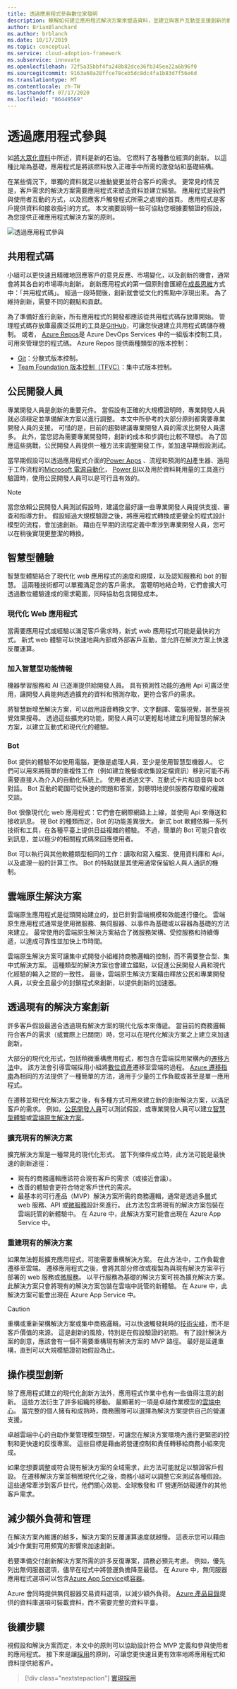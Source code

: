 ```yaml
---
title: 透過應用程式參與數位家發明
description: 瞭解如何建立應用程式解決方案來塑造資料，並建立與客戶互動並支援創新的體驗。
author: BrianBlanchard
ms.author: brblanch
ms.date: 10/17/2019
ms.topic: conceptual
ms.service: cloud-adoption-framework
ms.subservice: innovate
ms.openlocfilehash: 72f5a35bbf4fa248b82dce36fb345ee22a6b96f0
ms.sourcegitcommit: 9163a60a28ffce78ceb5dc8dc4fa1b83d7f56e6d
ms.translationtype: MT
ms.contentlocale: zh-TW
ms.lasthandoff: 07/17/2020
ms.locfileid: "86449569"
---
```

# <a name="engage-via-applications"></a>透過應用程式參與

如[將大眾化資料](./data.md)中所述，資料是新的石油。 它燃料了各種數位經濟的創新。 以這種比喻為基礎，應用程式是將該燃料放入正確手中所需的激發站和基礎結構。

在某些情況下，單獨的資料就足以推動變更並符合客戶的需求。 更常見的情況是，客戶需求的解決方案需要應用程式來塑造資料並建立經驗。 應用程式是我們與使用者互動的方式，以及回應客戶觸發程式所需之處理的首頁。 應用程式是客戶提供資料和接收指引的方式。 本文摘要說明一些可協助您根據要驗證的假設，為您提供正確應用程式解決方案的原則。

![透過應用程式參與](../../_images/innovate/engage-via-apps.png)

## <a name="shared-code"></a>共用程式碼

小組可以更快速且精確地回應客戶的意見反應、市場變化，以及創新的機會，通常會將其各自的市場導向創新。 創新應用程式的第一個原則會匯總在[成長思維](./learn.md#growth-mindset)方式中：「共用程式碼」。 經過一段時間後，創新就會從文化的焦點中浮現出來。 為了維持創新，需要不同的觀點和貢獻。

為了準備好進行創新，所有應用程式的開發都應該從共用程式碼存放庫開始。 管理程式碼存放庫最廣泛採用的工具是[GitHub](https://guides.github.com)，可讓您快速建立共用程式碼儲存機制。 或者， [Azure Repos](https://docs.microsoft.com/azure/devops/repos/get-started/what-is-repos?view=azure-devops)是 Azure DevOps Services 中的一組版本控制工具，可用來管理您的程式碼。 Azure Repos 提供兩種類型的版本控制：

- [Git](https://docs.microsoft.com/azure/devops/repos/get-started/what-is-repos?view=azure-devops#git)：分散式版本控制。
- [Team Foundation 版本控制（TFVC）](https://docs.microsoft.com/azure/devops/repos/get-started/what-is-repos?view=azure-devops#tfvc)：集中式版本控制。

## <a name="citizen-developers"></a>公民開發人員

專業開發人員是創新的重要元件。 當假設有正確的大規模證明時，專業開發人員就必須穩定並準備解決方案以進行調整。 本文中所參考的大部分原則都需要專業開發人員的支援。 可惜的是，目前的趨勢建議專業開發人員的需求比開發人員還多。 此外，當您認為需要專業開發時，創新的成本和步調也比較不理想。 為了因應這些挑戰，公民開發人員提供一種方法來調整開發工作，並加速早期假設測試。

當早期假設可以透過應用程式介面的[Power Apps](https://docs.microsoft.com/powerapps/powerapps-overview) 、流程和預測的[AI](https://docs.microsoft.com/powerapps/use-ai-builder)產生器、適用于工作流程的[Microsoft 電源自動化](https://docs.microsoft.com/power-automate)， [Power BI](https://docs.microsoft.com/power-bi)以及用於資料耗用量的工具進行驗證時，使用公民開發人員可以是可行且有效的。

> [!NOTE]
> 當您依賴公民開發人員測試假設時，建議您最好讓一些專業開發人員提供支援、審查和指導方針。 假設經過大規模驗證之後，將應用程式轉換成更健全的程式設計模型的流程，會加速創新。 藉由在早期的流程定義中牽涉到專業開發人員，您可以在稍後實現更整潔的轉換。

## <a name="intelligent-experiences"></a>智慧型體驗

智慧型體驗結合了現代化 web 應用程式的速度和規模，以及認知服務和 bot 的智慧。 這兩種技術都可以單獨滿足您的客戶需求。 當聰明地結合時，它們會擴大可透過數位體驗達成的需求範圍，同時協助包含開發成本。

### <a name="modern-web-apps"></a>現代化 Web 應用程式

當需要應用程式或經驗以滿足客戶需求時，新式 web 應用程式可能是最快的方式。 新式 web 體驗可以快速地與內部或外部客戶互動，並允許在解決方案上快速反覆運算。

### <a name="infusing-intelligence"></a>加入智慧型功能情報

機器學習服務和 AI 已逐漸提供給開發人員。 具有預測性功能的通用 Api 可廣泛使用，讓開發人員能夠透過擴充的資料和預測存取，更符合客戶的需求。

將智慧新增至解決方案，可以啟用語音轉換文字、文字翻譯、電腦視覺，甚至是視覺效果搜尋。 透過這些擴充的功能，開發人員可以更輕鬆地建立利用智慧的解決方案，以建立互動式和現代化的體驗。

### <a name="bots"></a>Bot

Bot 提供的體驗不如使用電腦，更像是處理人員，至少是使用智慧型機器人。 它們可以用來將簡單的重複性工作（例如建立晚餐或收集設定檔資訊）移到可能不再需要直接人為介入的自動化系統上。 使用者透過文字、互動式卡片和語音與 bot 對話。 Bot 互動的範圍可從快速的問題和答案，到聰明地提供服務存取權的複雜交談。

Bot 很像現代化 web 應用程式：它們會在網際網路上上線，並使用 Api 來傳送和接收訊息。 視 Bot 的種類而定，Bot 的功能差異很大。 新式 bot 軟體依賴一系列技術和工具，在各種平臺上提供日益複雜的體驗。 不過，簡單的 Bot 可能只會收到訊息，並以極少的相關程式碼來回應使用者。

Bot 可以執行與其他軟體類型相同的工作：讀取和寫入檔案、使用資料庫和 Api，以及處理一般的計算工作。 Bot 的特點就是其使用通常保留給人與人通訊的機制。

## <a name="cloud-native-solutions"></a>雲端原生解決方案

雲端原生應用程式是從頭開始建立的，並已針對雲端規模和效能進行優化。 雲端原生應用程式通常是使用微服務、無伺服器、以事件為基礎或以容器為基礎的方法來建立。 最常使用的雲端原生解決方案結合了微服務架構、受控服務和持續傳遞，以達成可靠性並加快上市時間。

雲端原生解決方案可讓集中式開發小組維持商務邏輯的控制，而不需要整合型、集中式解決方案。 這種類型的解決方案也會建立錨點，以促進公民開發人員和現代化經驗的輸入之間的一致性。 最後，雲端原生解決方案藉由釋放公民和專業開發人員，以安全且最少的封鎖程式來創新，以提供創新的加速器。

## <a name="innovate-through-existing-solutions"></a>透過現有的解決方案創新

許多客戶假設最適合透過現有解決方案的現代化版本來傳遞。 當目前的商務邏輯符合客戶的需求（或實際上已關閉）時，您可以在現代化解決方案之上建立來加速創新。

大部分的現代化形式，包括稍微重構應用程式，都包含在雲端採用架構內的[遷移方法](../../migrate/index.md)中。 該方法會引導雲端採用小組將[數位資產](../../digital-estate/index.md)遷移至雲端的過程。 [Azure 遷移指南](../../migrate/azure-migration-guide/index.md)為相同的方法提供了一種簡單的方法，適用于少量的工作負載或甚至是單一應用程式。

在遷移並現代化解決方案之後，有多種方式可用來建立新的創新解決方案，以滿足客戶的需求。 例如，[公民開發人員](#citizen-developers)可以測試假設，或專業開發人員可以建立[智慧型體驗](#intelligent-experiences)或[雲端原生解決方案](#cloud-native-solutions)。

### <a name="extend-an-existing-solution"></a>擴充現有的解決方案

擴充解決方案是一種常見的現代化形式。 當下列條件成立時，此方法可能是最快速的創新途徑：

- 現有的商務邏輯應該符合現有客戶的需求（或接近會議）。
- 改善的體驗會更符合特定客戶世代的需求。
- 最基本的可行產品（MVP）解決方案所需的商務邏輯，通常是透過多[層](https://docs.microsoft.com/azure/architecture/guide/architecture-styles/n-tier)式 web 服務、API 或[微服務](https://docs.microsoft.com/azure/architecture/guide/architecture-styles/microservices)設計來進行。 此方法包含將現有的解決方案包裝在雲端託管的新體驗中。 在 Azure 中，此解決方案可能會出現在 Azure App Service 中。

### <a name="rebuild-an-existing-solution"></a>重建現有的解決方案

如果無法輕鬆擴充應用程式，可能需要重構解決方案。 在此方法中，工作負載會遷移至雲端。 遷移應用程式之後，會將其部分修改或複製為與現有解決方案平行部署的 web 服務或[微服務](https://docs.microsoft.com/azure/architecture/guide/architecture-styles/microservices)。 以平行服務為基礎的解決方案可視為擴充解決方案。 此解決方案只會將現有的解決方案包裝在雲端中託管的新體驗。 在 Azure 中，此解決方案可能會出現在 Azure App Service 中。

> [!CAUTION]
> 重構或重新架構解決方案或集中商務邏輯，可以快速觸發耗時的[技術尖峰](./build.md#reduce-complexity-and-delay-technical-spikes)，而不是客戶價值的來源。 這是創新的風險，特別是在假設驗證的初期。 有了設計解決方案的創意，應該會有一個不需要重構現有解決方案的 MVP 路徑。 最好是延遲重構，直到可以大規模驗證初始假設為止。

## <a name="operating-model-innovations"></a>操作模型創新

除了應用程式建立的現代化創新方法外，應用程式作業中也有一些值得注意的創新。 這些方法衍生了許多組織的移動。 最顯著的一項是卓越作業模型的[雲端中心](../../organize/cloud-center-of-excellence.md)。 當完整的個人擁有和成熟時，商務團隊可以選擇為解決方案提供自己的營運支援。

卓越雲端中心的自助作業管理模型類型，可讓您在解決方案環境內進行更緊密的控制和更快速的反復專案。 這些目標是藉由將營運控制和責任轉移給商務小組來完成。

如果您想要調整或符合現有解決方案的全域需求，此方法可能就足以驗證客戶假設。 在遷移解決方案並稍微現代化之後，商務小組可以調整它來測試各種假設。 這些通常牽涉到客戶世代，他們關心效能、全球散發和 IT 營運所妨礙運作的其他客戶需求。

## <a name="reduce-overhead-and-management"></a>減少額外負荷和管理

在解決方案內維護的越多，解決方案的反覆運算速度就越慢。 這表示您可以藉由減少作業對可用頻寬的影響來加速創新。

若要準備交付創新解決方案所需的許多反復專案，請務必預先考慮。 例如，優先列出無伺服器選項，儘早在程式中將營運負擔降至最低。 在 Azure 中，無伺服器應用程式選項可以包含[Azure App Service](https://docs.microsoft.com/azure/app-service/overview)或[容器](https://docs.microsoft.com/azure/containers)。

Azure 會同時提供無伺服器交易資料選項，以減少額外負荷。 [Azure 產品目錄](https://docs.microsoft.com/azure)提供的資料庫選項可裝載資料，而不需要完整的資料平臺。

## <a name="next-steps"></a>後續步驟

視假設和解決方案而定，本文中的原則可以協助設計符合 MVP 定義和參與使用者的應用程式。 接下來是讓[採用](./ci-cd.md)的原則，可讓您更快速且更有效率地將應用程式和資料提供給客戶。

> [!div class="nextstepaction"]
> [實現採用](./ci-cd.md)
